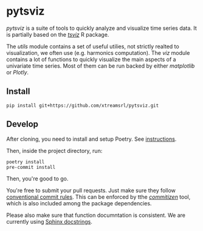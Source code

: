 # pytsviz

*pytsviz* is a suite of tools to quickly analyze and visualize time series data. It is partially based on the [*tsviz*](https://github.com/xtreamsrl/tsviz) R package.

The *utils* module contains a set of useful utilies, not strictly realted to visualization, we often use (e.g. harmonics computation).
The *viz* module contains a lot of functions to quickly visualize the main aspects of a univariate time series. Most of them can be run backed by either *matplotlib* or *Plotly*.


## Install

```shell
pip install git+https://github.com/xtreamsrl/pytsviz.git
```

## Develop

After cloning, you need to install and setup Poetry. See [instructions](https://github.com/python-poetry/poetry#installation).

Then, inside the project directory, run:

```shell
poetry install
pre-commit install
```

Then, you're good to go.

You're free to submit your pull requests. Just make sure they follow [conventional commit rules](https://www.conventionalcommits.org/en/v1.0.0/#specification). This can be enforced by tthe [*commitizen*](https://commitizen-tools.github.io/commitizen/) tool, which is also included among the package dependencies.

Please also make sure that function documntation is consistent. We are currently using [Sphinx docstrings](https://sphinx-rtd-tutorial.readthedocs.io/en/latest/docstrings.html).
